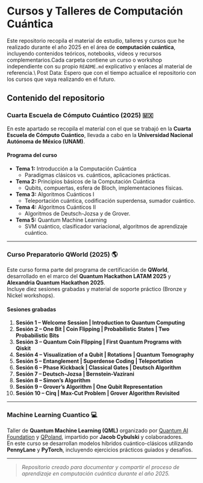 # Cursos y Talleres de Computación Cuántica 

Este repositorio recopila el material de estudio, talleres y cursos que he realizado durante el año 2025 en el área de **computación cuántica**, incluyendo contenidos teóricos, notebooks, videos y recursos complementarios.Cada carpeta contiene un curso o workshop independiente con su propio `README.md` explicativo y enlaces al material de referencia.\\
Post Data: Espero que con el tiempo actualice el repositorio con los cursos que vaya realizando en el futuro.

##  Contenido del repositorio

###  Cuarta Escuela de Cómputo Cuántico (2025) 🇲🇽

En este apartado se recopila el material con el que se trabajó en la **Cuarta Escuela de Cómputo Cuántico**, llevada a cabo en la **Universidad Nacional Autónoma de México (UNAM)**.

#### Programa del curso

- **Tema 1:** Introducción a la Computación Cuántica  
  - Paradigmas clásicos vs. cuánticos, aplicaciones prácticas.  
- **Tema 2:** Principios básicos de la Computación Cuántica  
  - Qubits, compuertas, esfera de Bloch, implementaciones físicas.  
- **Tema 3:** Algoritmos Cuánticos I  
  - Teleportación cuántica, codificación superdensa, sumador cuántico.  
- **Tema 4:** Algoritmos Cuánticos II  
  - Algoritmos de Deutsch-Jozsa y de Grover.  
- **Tema 5:** Quantum Machine Learning  
  - SVM cuántico, clasificador variacional, algoritmos de aprendizaje cuántico.  

---

### Curso Preparatorio QWorld (2025) 🌎

Este curso forma parte del programa de certificación de **QWorld**, desarrollado en el marco del **Quantum Hackathon LATAM 2025** y **Alexandria Quantum Hackathon 2025**.  
Incluye diez sesiones grabadas y material de soporte práctico (Bronze y Nickel workshops).

####  Sesiones grabadas

1. **Sesión 1 – Welcome Session | Introduction to Quantum Computing**  
2. **Sesión 2 – One Bit | Coin Flipping | Probabilistic States | Two Probabilistic Bits**  
3. **Sesión 3 – Quantum Coin Flipping | First Quantum Programs with Qiskit**  
4. **Sesión 4 – Visualization of a Qubit | Rotations | Quantum Tomography**  
5. **Sesión 5 – Entanglement | Superdense Coding | Teleportation**  
6. **Sesión 6 – Phase Kickback | Classical Gates | Deutsch Algorithm**  
7. **Sesión 7 – Deutsch-Jozsa | Bernstein-Vazirani**  
8. **Sesión 8 – Simon’s Algorithm**  
9. **Sesión 9 – Grover’s Algorithm | One Qubit Representation**  
10. **Sesión 10 – Cirq | Max-Cut Problem | Grover Algorithm Revisited**  

---

###  Machine Learning Cuantico 💻

Taller de **Quantum Machine Learning (QML)** organizado por [Quantum AI Foundation](https://www.qaif.org/) y [QPoland](https://qworld.net/qpoland/), impartido por **Jacob Cybulski** y colaboradores.  
En este curso se desarrollan modelos híbridos cuántico-clásicos utilizando **PennyLane** y **PyTorch**, incluyendo ejercicios prácticos guiados y desafíos.


---
> _Repositorio creado para documentar y compartir el proceso de aprendizaje en computación cuántica durante el año 2025._
